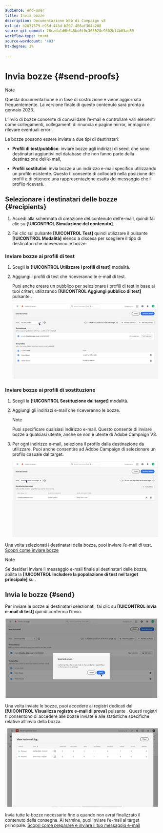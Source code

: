 ```yaml
---
audience: end-user
title: Invia bozze
description: Documentazione Web di Campaign v8
exl-id: b2677579-c95d-443d-b207-466af364c208
source-git-commit: 28cada1d6b645bd6f0c365528c9302bf4b03ad65
workflow-type: tm+mt
source-wordcount: '403'
ht-degree: 2%

---
```


# Invia bozze {#send-proofs}

>[!NOTE]
>
>Questa documentazione è in fase di costruzione e viene aggiornata frequentemente. La versione finale di questo contenuto sarà pronta a gennaio 2023.

L’invio di bozze consente di convalidare l’e-mail e controllare vari elementi come collegamenti, collegamenti di rinuncia e pagine mirror, immagini e rilevare eventuali errori.

Le bozze possono essere inviate a due tipi di destinatari:

* **Profili di test/pubblico**: inviare bozze agli indirizzi di seed, che sono destinatari aggiuntivi nel database che non fanno parte della destinazione dell’e-mail,

* **Profili sostitutivi**: invia bozze a un indirizzo e-mail specifico utilizzando un profilo esistente. Questo ti consente di collocarti nella posizione dei profili e di ottenere una rappresentazione esatta del messaggio che il profilo riceverà.

## Selezionare i destinatari delle bozze {#recipients}

1. Accedi alla schermata di creazione del contenuto dell’e-mail, quindi fai clic su **[!UICONTROL Simulazione del contenuto]**.

1. Fai clic sul pulsante **[!UICONTROL Test]** quindi utilizzare il pulsante **[!UICONTROL Modalità]** elenco a discesa per scegliere il tipo di destinatari che riceveranno le bozze:

<!-- to check: by default, profiles selected in previous screen are pre-selected for proofs. Can add addtitional profiles + remove preselected?-->

### Inviare bozze ai profili di test

1. Scegli la **[!UICONTROL Utilizzare i profili di test]** modalità.

1. Aggiungi i profili di test che riceveranno le e-mail di test.

   Puoi anche creare un pubblico per selezionare i profili di test in base ai tuoi criteri, utilizzando **[!UICONTROL Aggiungi pubblico di test]** pulsante .

   ![](assets/test-profiles-audience.png)

### Inviare bozze ai profili di sostituzione

1. Scegli la **[!UICONTROL Sostituzione dal target]** modalità.

1. Aggiungi gli indirizzi e-mail che riceveranno le bozze.

   >[!NOTE]
   >
   >Puoi specificare qualsiasi indirizzo e-mail. Questo consente di inviare bozze a qualsiasi utente, anche se non è utente di Adobe Campaign V8.

1. Per ogni indirizzo e-mail, seleziona il profilo dalla destinazione da utilizzare. Puoi anche consentire ad Adobe Campaign di selezionare un profilo casuale dal target.

   ![](assets/substitution.png)

Una volta selezionati i destinatari della bozza, puoi inviare l’e-mail di test. [Scopri come inviare bozze](#send)

>[!NOTE]
>
>Se desideri inviare il messaggio e-mail finale ai destinatari delle bozze, abilita la **[!UICONTROL Includere la popolazione di test nel target principale]** su .

## Invia le bozze {#send}

Per inviare le bozze ai destinatari selezionati, fai clic su **[!UICONTROL Invia e-mail di test]** quindi conferma l’invio.

![](assets/send-proof.png)

Una volta inviate le bozze, puoi accedere ai registri dedicati dal **[!UICONTROL Visualizza registro e-mail di prova]** pulsante . Questi registri ti consentono di accedere alle bozze inviate e alle statistiche specifiche relative all’invio della bozza.

![](assets/proof-log.png)

Invia tutte le bozze necessarie fino a quando non avrai finalizzato il contenuto della consegna. Al termine, puoi inviare l’e-mail al target principale. [Scopri come preparare e inviare il tuo messaggio e-mail](../monitor/prepare-send.md)
